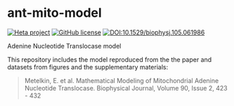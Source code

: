 # ant-mito-model

[![Heta project](https://img.shields.io/badge/%CD%B1-Heta_project-blue)](https://hetalang.github.io/)
[![GitHub license](https://img.shields.io/github/license/insysbio/drug-loaded-nanoparticles.svg)](https://github.com/insysbio/drug-loaded-nanoparticles/blob/master/LICENSE)
[![DOI:10.1529/biophysj.105.061986](https://zenodo.org/badge/DOI/10.1529/biophysj.105.061986.svg)](https://doi.org/10.1529/biophysj.105.061986)


Adenine Nucleotide Translocase model

This repository includes the model reproduced from the the paper and datasets from figures and the supplementary materials:

> Metelkin, E. et al. Mathematical Modeling of Mitochondrial Adenine Nucleotide Translocase. 
Biophysical Journal, Volume 90, Issue 2, 423 - 432

